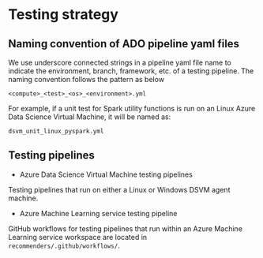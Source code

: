 # Testing strategy

## Naming convention of ADO pipeline yaml files

We use underscore connected strings in a pipeline yaml file name to indicate the environment, branch, framework, etc. of a testing pipeline. The naming convention follows the pattern as below

```
<compute>_<test>_<os>_<environment>.yml
```

For example, if a unit test for Spark utility functions is run on an Linux Azure Data Science Virtual Machine, it will be named as:

```
dsvm_unit_linux_pyspark.yml
```

## Testing pipelines

* Azure Data Science Virtual Machine testing pipelines

Testing pipelines that run on either a Linux or Windows DSVM agent machine.

* Azure Machine Learning service testing pipeline

GitHub workflows for testing pipelines that run within an Azure Machine Learning service workspace are located in `recommenders/.github/workflows/`.
